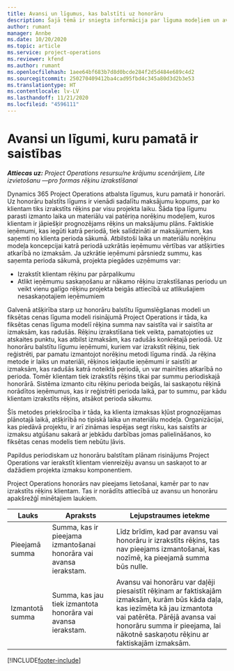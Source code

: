 ```yaml
---
title: Avansi un līgumus, kas balstīti uz honorāru
description: Šajā tēmā ir sniegta informācija par līguma modeļiem un avansiem, kas balstīti uz honorāriem, risinājumā Project Operations.
author: rumant
manager: Annbe
ms.date: 10/20/2020
ms.topic: article
ms.service: project-operations
ms.reviewer: kfend
ms.author: rumant
ms.openlocfilehash: 1aee64bf683b7d8d0bcde284f2d5d484e689c4d2
ms.sourcegitcommit: 250270409412ba4cad95fbd4c345a80d3d2b3e53
ms.translationtype: HT
ms.contentlocale: lv-LV
ms.lasthandoff: 11/21/2020
ms.locfileid: "4596111"
---
```

# <a name="advances-and-retainer-based-contracts"></a>Avansi un līgumi, kuru pamatā ir saistības


_**Attiecas uz:** Project Operations resursu/ne krājumu scenārijiem, Lite izvietošanu —pro formas rēķinu izrakstīšanai_

Dynamics 365 Project Operations atbalsta līgumus, kuru pamatā ir honorāri. Uz honorāru balstīts līgums ir vienādi sadalītu maksājumu kopums, par ko klientam tiks izrakstīts rēķins par visu projekta laiku. Šāda tipa līgumu parasti izmanto laika un materiālu vai patēriņa norēķinu modeļiem, kuros klientam ir jāpiešķir prognozējams rēķins un maksājumu plāns. Faktiskie ieņēmumi, kas iegūti katrā periodā, tiek salīdzināti ar maksājumiem, kas saņemti no klienta perioda sākumā. Atbilstoši laika un materiālu norēķinu modeļa koncepcijai katrā periodā uzkrātās ieņēmumu vērtības var atšķirties atkarībā no izmaksām. Ja uzkrātie ieņēmumi pārsniedz summu, kas saņemta perioda sākumā, projekta piegādes uzņēmums var:

- Izrakstīt klientam rēķinu par pārpalikumu 
- Atlikt ieņēmumu saskaņošanu ar nākamo rēķinu izrakstīšanas periodu un veikt vienu galīgo rēķinu projekta beigās attiecībā uz atlikušajiem nesaskaņotajiem ieņēmumiem

Galvenā atšķirība starp uz honorāru balstītu līgumslēgšanas modeli un fiksētas cenas līguma modeli risinājumā Project Operations ir tāda, ka fiksētas cenas līguma modelī rēķina summa nav saistīta vai ir saistīta ar izmaksām, kas radušās. Rēķinu izrakstīšana tiek veikta, pamatojoties uz atskaites punktu, kas atbilst izmaksām, kas radušās konkrētajā periodā. Uz honorāru balstītu līgumu ieņēmumi, kuriem var izrakstīt rēķinu, tiek reģistrēti, par pamatu izmantojot norēķinu metodi līguma rindā. Ja rēķina metode ir laiks un materiāli, rēķinos iekļautie ieņēmumi ir saistīti ar izmaksām, kas radušās katrā noteiktā periodā, un var mainīties atkarībā no perioda. Tomēr klientam tiek izrakstīts rēķins tikai par summu periodiskajā honorārā. Sistēma izmanto citu rēķinu perioda beigās, lai saskaņotu rēķinā norādītos ieņēmumus, kas ir reģistrēti perioda laikā, par to summu, par kādu klientam izrakstīts rēķins, atsākot perioda sākumu.

Šīs metodes priekšrocība ir tāda, ka klienta izmaksas kļūst prognozējamas plānotajā laikā, atšķirībā no tipiskā laika un materiālu modeļa. Organizācijai, kas piedāvā projektu, ir arī zināmas iespējas segt risku, kas saistīts ar izmaksu atgūšanu sakarā ar jebkādu darbības jomas palielināšanos, ko fiksētas cenas modelis tiem nebūtu ļāvis.

Papildus periodiskam uz honorāru balstītam plānam risinājums Project Operations var ierakstīt klientam vienreizēju avansu un saskaņot to ar dažādiem projekta izmaksu komponentiem.

Project Operations honorārs nav pieejams lietošanai, kamēr par to nav izrakstīts rēķins klientam. Tas ir norādīts attiecībā uz avansu un honorāru apakšrežģī minētajiem laukiem.

| Lauks | Apraksts | Lejupstraumes ietekme |
| --- | --- | --- |
| Pieejamā summa | Summa, kas ir pieejama izmantošanai honorāra vai avansa ierakstam. | Līdz brīdim, kad par avansu vai honorāru ir izrakstīts rēķins, tas nav pieejams izmantošanai, kas nozīmē, ka pieejamā summa būs nulle. |
| Izmantotā summa | Summa, kas jau tiek izmantota honorāra vai avansa ierakstam. | Avansu vai honorāru var daļēji piesaistīt rēķinam ar faktiskajām izmaksām, kurām būs kāda daļa, kas iezīmēta kā jau izmantota vai patērēta. Pārējā avansa vai honorāru summa ir pieejama, lai nākotnē saskaņotu rēķinu ar faktiskajām izmaksām. |


[!INCLUDE[footer-include](../../includes/footer-banner.md)]